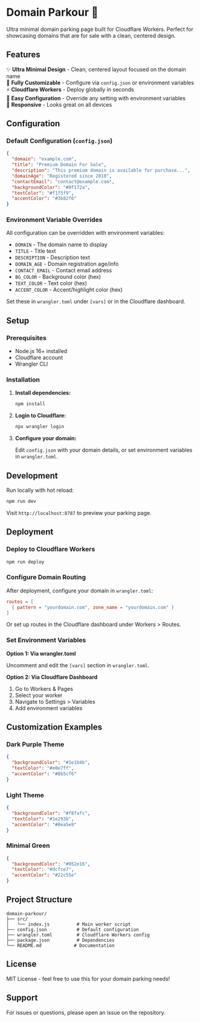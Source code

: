 # Domain Parkour 🚀

Ultra minimal domain parking page built for Cloudflare Workers. Perfect for showcasing domains that are for sale with a clean, centered design.

## Features

✨ **Ultra Minimal Design** - Clean, centered layout focused on the domain name  
🎨 **Fully Customizable** - Configure via `config.json` or environment variables  
⚡ **Cloudflare Workers** - Deploy globally in seconds  
🔧 **Easy Configuration** - Override any setting with environment variables  
📱 **Responsive** - Looks great on all devices

## Configuration

### Default Configuration (`config.json`)

```json
{
  "domain": "example.com",
  "title": "Premium Domain For Sale",
  "description": "This premium domain is available for purchase...",
  "domainAge": "Registered since 2010",
  "contactEmail": "contact@example.com",
  "backgroundColor": "#0f172a",
  "textColor": "#f1f5f9",
  "accentColor": "#3b82f6"
}
```

### Environment Variable Overrides

All configuration can be overridden with environment variables:

- `DOMAIN` - The domain name to display
- `TITLE` - Title text
- `DESCRIPTION` - Description text
- `DOMAIN_AGE` - Domain registration age/info
- `CONTACT_EMAIL` - Contact email address
- `BG_COLOR` - Background color (hex)
- `TEXT_COLOR` - Text color (hex)
- `ACCENT_COLOR` - Accent/highlight color (hex)

Set these in `wrangler.toml` under `[vars]` or in the Cloudflare dashboard.

## Setup

### Prerequisites

- Node.js 16+ installed
- Cloudflare account
- Wrangler CLI

### Installation

1. **Install dependencies:**

   ```bash
   npm install
   ```

2. **Login to Cloudflare:**

   ```bash
   npx wrangler login
   ```

3. **Configure your domain:**

   Edit `config.json` with your domain details, or set environment variables in `wrangler.toml`.

## Development

Run locally with hot reload:

```bash
npm run dev
```

Visit `http://localhost:8787` to preview your parking page.

## Deployment

### Deploy to Cloudflare Workers

```bash
npm run deploy
```

### Configure Domain Routing

After deployment, configure your domain in `wrangler.toml`:

```toml
routes = [
  { pattern = "yourdomain.com", zone_name = "yourdomain.com" }
]
```

Or set up routes in the Cloudflare dashboard under Workers > Routes.

### Set Environment Variables

**Option 1: Via wrangler.toml**

Uncomment and edit the `[vars]` section in `wrangler.toml`.

**Option 2: Via Cloudflare Dashboard**

1. Go to Workers & Pages
2. Select your worker
3. Navigate to Settings > Variables
4. Add environment variables

## Customization Examples

### Dark Purple Theme

```json
{
  "backgroundColor": "#1e1b4b",
  "textColor": "#e0e7ff",
  "accentColor": "#8b5cf6"
}
```

### Light Theme

```json
{
  "backgroundColor": "#f8fafc",
  "textColor": "#1e293b",
  "accentColor": "#0ea5e9"
}
```

### Minimal Green

```json
{
  "backgroundColor": "#052e16",
  "textColor": "#dcfce7",
  "accentColor": "#22c55e"
}
```

## Project Structure

```
domain-parkour/
├── src/
│   └── index.js          # Main worker script
├── config.json           # Default configuration
├── wrangler.toml         # Cloudflare Workers config
├── package.json          # Dependencies
└── README.md            # Documentation
```

## License

MIT License - feel free to use this for your domain parking needs!

## Support

For issues or questions, please open an issue on the repository.
